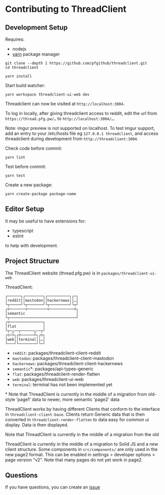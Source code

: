 # Contributing to ThreadClient

## Development Setup

Requires:

- nodejs
- [yarn](https://yarnpkg.com/getting-started/install/) package manager

```
git clone --depth 1 https://github.com/pfgithub/threadclient.git
cd threadclient
```

```
yarn install
```

Start build watcher:

```
yarn workspace threadclient-ui-web dev
```

Threadclient can now be visited at `http://localhost:3004`.

To log in locally, after giving threadclient access to reddit, edit the url from `https://thread.pfg.pw/…` to
`http://localhost:3004/…`.

Note: imgur preview is not supported on localhost. To test imgur support, add an entry to your /etc/hosts file eg
`127.0.0.1 threadclient`, and access threadclient during development from `http://threadclient:3004`.

Check code before commit:

```
yarn lint
```

Test before commit:

```
yarn test
```

Create a new package:

```
yarn create-package package-name
```

## Editor Setup

It may be useful to have extensions for:

- typescript
- eslint

to help with development.

## Project Structure

The ThreadClient website (thread.pfg.pw) is in `packages/threadclient-ui-web`

ThreadClient:

```
┌──────┐┌────────┐┌──────────┐┌─┐
│reddit││mastodon││hackernews││…│
└┬─────┘└┬───────┘└┬─────────┘└┬┘
┌▽───────▽─────────▽───────────▽┐
│semantic                       │
└┬──────────────────────────────┘
┌▽───────────────┐
│flat            │
└┬─△──┬──────△──┬┘
┌▽─┴┐┌▽──────┴┐┌▽┐
│web││terminal││…│
└───┘└────────┘└─┘
```

- `reddit`: packages/threadclient-client-reddit
- `mastodon`: packages/threadclient-client-mastodon
- `hackernews`: packages/threadclient-client-hackernews
- `semantic`\*: packages/api-types-generic
- `flat`: packages/threadclient-render-flatten
- `web`: packages/threadclient-ui-web
- `terminal`: terminal has not been implemented yet

\* Note that ThreadClient is currently in the middle of a migration from old-style 'page1'
data to newer, more semantic 'page2' data

ThreadClient works by having different Clients that conform to the interface
in `threadclient-client-base`. Clients return Generic data that is then
converted in `threadclient-render-flatten` to data easy for common ui display.
Data is then displayed.

Note that ThreadClient is currently in the middle of a migration from the old

ThreadClient is currently in the middle of a migration to Solid JS and a new client structure. Some components in
`src/components/` are only used in the new page2 format. This can be enabled in settings > developer
options > page version "v2". Note that many pages do not yet work in page2.

## Questions

If you have questions, you can create an [issue](https://github.com/pfgithub/threadclient/issues/new/choose)
